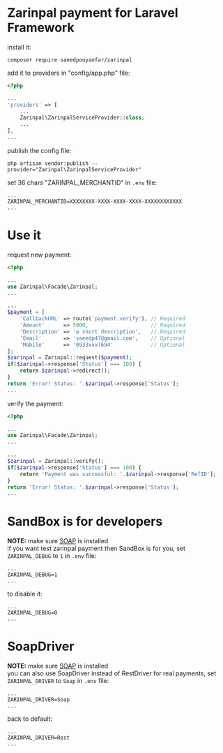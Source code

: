 # Zarinpal payment for Laravel Framework

install it:

```
composer require saeedpooyanfar/zarinpal
```

add it to providers in "config/app.php" file:

```php
<?php

...
'providers' => [
    ...
    Zarinpal\ZarinpalServiceProvider::class,
    ...
],
...
```

publish the config file:

```
php artisan vendor:publish --provider="Zarinpal\ZarinpalServiceProvider"
```

set 36 chars "ZARINPAL_MERCHANTID" in `.env` file:

```
...
ZARINPAL_MERCHANTID=XXXXXXXX-XXXX-XXXX-XXXX-XXXXXXXXXXXX
...
```

# Use it

request new payment:

```php
<?php

...
use Zarinpal\Facade\Zarinpal;
...

...
$payment = [
    'CallbackURL' => route('payment.verify'), // Required
    'Amount'      => 5000,                    // Required
    'Description' => 'a short description',   // Required
    'Email'       => 'saeedp47@gmail.com',    // Optional
    'Mobile'      => '0933xxx7694'            // Optional
];
$zarinpal = Zarinpal::request($payment);
if($zarinpal->response['Status'] === 100) {
    return $zarinpal->redirect();
}
return 'Error! Status: '.$zarinpal->response['Status'];
...
```

verify the payment:

```php
<?php

...
use Zarinpal\Facade\Zarinpal;
...

...
$zarinpal = Zarinpal::verify();
if($zarinpal->response['Status'] === 100) {
    return 'Payment was successful: '.$zarinpal->response['RefID'];
}
return 'Error! Status: '.$zarinpal->response['Status'];
...
```

# SandBox is for developers

<b>NOTE:</b> make sure [SOAP](http://php.net/manual/en/book.soap.php) is installed<br>
if you want test zarinpal payment then SandBox is for you,
set `ZARINPAL_DEBUG` to `1` in `.env` file:

```
...
ZARINPAL_DEBUG=1
...
```

to disable it:

```
...
ZARINPAL_DEBUG=0
...
```

# SoapDriver

<b>NOTE:</b> make sure [SOAP](http://php.net/manual/en/book.soap.php) is installed<br>
you can also use SoapDriver instead of RestDriver for real payments,
set `ZARINPAL_DRIVER` to `Soap` in `.env` file:

```
...
ZARINPAL_DRIVER=Soap
...
```

back to default:

```
...
ZARINPAL_DRIVER=Rest
...
```
